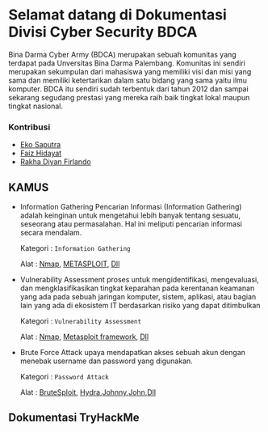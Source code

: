 # Selamat datang di Dokumentasi Divisi Cyber Security BDCA

Bina Darma Cyber Army (BDCA) merupakan sebuah komunitas yang terdapat pada Unversitas Bina Darma Palembang. Komunitas ini sendiri merupakan sekumpulan dari mahasiswa yang memiliki visi dan misi yang sama dan memiliki ketertarikan dalam satu bidang yang sama yaitu ilmu komputer. BDCA itu sendiri sudah terbentuk dari tahun 2012 dan sampai sekarang segudang prestasi yang mereka raih baik tingkat lokal maupun tingkat nasional.

### Kontribusi

- [Eko Saputra](https://www.github.com/ekovegeance)
- [Faiz Hidayat](https://www.github.com/faizH3)
- [Rakha Diyan Firlando](https://www.github.com/bioxxxxx)

## KAMUS

- Information Gathering
  Pencarian Informasi (Information Gathering) adalah keinginan untuk mengetahui lebih banyak tentang sesuatu, seseorang atau permasalahan. Hal ini meliputi pencarian informasi secara mendalam.

  Kategori : `Information Gathering`

  Alat : [Nmap](https://tryhackme.com/room/furthernmap), [METASPLOIT](https://www.offensive-security.com/metasploit-unleashed/information-gathering/), [Dll](https://github.com/dracos-linux/DracOS_VENOMIZER)

- Vulnerability Assessment
  proses untuk mengidentifikasi, mengevaluasi, dan mengklasifikasikan tingkat keparahan pada kerentanan keamanan yang ada pada sebuah jaringan komputer, sistem, aplikasi, atau bagian lain yang ada di ekosistem IT berdasarkan risiko yang dapat ditimbulkan

  Kategori : `Vulnerability Assessment`

  Alat : [Nmap](https://tryhackme.com/room/furthernmap), [Metasploit framework](https://www.offensive-security.com/metasploit-unleashed/), [Dll](https://github.com/dracos-linux/DracOS_VENOMIZER)

- Brute Force Attack
  upaya mendapatkan akses sebuah akun dengan menebak username dan password yang digunakan.

  Kategori : `Password Attack`

  Alat : [BruteSploit](https://github.com/screetsec/BruteSploit), [Hydra](https://www.kali.org/tools/hydra/),[Johnny](https://www.kali.org/tools/johnny/),[John](https://www.kali.org/tools/john/),[Dll](https://github.com/dracos-linux/DracOS_VENOMIZER)

## Dokumentasi TryHackMe
